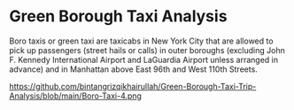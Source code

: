 # Green Borough Taxi Analysis

Boro taxis or green taxi are taxicabs in New York City that are allowed to pick up passengers (street hails or calls) in outer boroughs (excluding John F. Kennedy International Airport and LaGuardia Airport unless arranged in advance) and in Manhattan above East 96th and West 110th Streets.

https://github.com/bintangrizqikhairullah/Green-Borough-Taxi-Trip-Analysis/blob/main/Boro-Taxi-4.png
